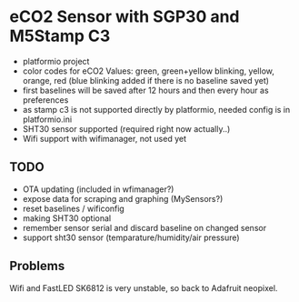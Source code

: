 # eCO2 Sensor with SGP30 and M5Stamp C3

- platformio project
- color codes for eCO2 Values: green, green+yellow blinking, yellow, orange, red (blue blinking added if there is no baseline saved yet)
- first baselines will be saved after 12 hours and then every hour as preferences
- as stamp c3 is not supported directly by platformio, needed config is in platformio.ini
- SHT30 sensor supported (required right now actually..)
- Wifi support with wifimanager, not used yet

## TODO
- OTA updating (included in wfimanager?)
- expose data for scraping and graphing (MySensors?)
- reset baselines / wificonfig
- making SHT30 optional
- remember sensor serial and discard baseline on changed sensor
- support sht30 sensor (temparature/humidity/air pressure)

## Problems
Wifi and FastLED SK6812 is very unstable, so back to Adafruit neopixel.
